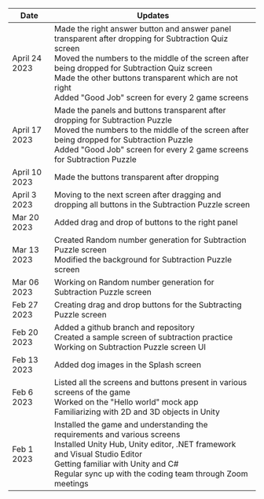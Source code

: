 | Date  | Updates |
| ------------- | ------------- |
| April 24 2023 |	Made the right answer button and answer panel transparent after dropping for Subtraction Quiz screen <br> Moved the numbers to the middle of the screen after being dropped for Subtraction Quiz screen<br> Made the other buttons transparent which are not right <br> Added "Good Job" screen for every 2 game screens|
| April 17 2023 |	Made the panels and buttons transparent after dropping for Subtraction Puzzle <br> Moved the numbers to the middle of the screen after being dropped for Subtraction Puzzle <br> Added "Good Job" screen for every 2 game screens for Subtraction Puzzle|
| April 10 2023 |	Made the buttons transparent after dropping |
| April 3 2023 |	Moving to the next screen after dragging and dropping all buttons in the Subtraction Puzzle screen |
| Mar 20 2023 |	Added drag and drop of buttons to the right panel |
| Mar 13 2023 |	Created Random number generation for Subtraction Puzzle screen <br> Modified the background for Subtraction Puzzle screen |
| Mar 06 2023 |	Working on Random number generation for Subtraction Puzzle screen |
| Feb 27 2023  | Creating drag and drop buttons for the Subtracting Puzzle screen|
| Feb 20 2023 | Added a github branch and repository <br>	Created a sample screen of subtraction practice <br> Working on Subtraction Puzzle screen UI|
| Feb 13 2023 |	Added dog images in the Splash screen |
| Feb 6 2023 | Listed all the screens and buttons present in various screens of the game <br>	Worked on the "Hello world" mock app <br>	Familiarizing with 2D and 3D objects in Unity |
| Feb 1 2023 | Installed the game and understanding the requirements and various screens <br>	Installed Unity Hub, Unity editor, .NET framework and Visual Studio Editor <br> Getting familiar with Unity and C# <br> Regular sync up with the coding team through Zoom meetings |
